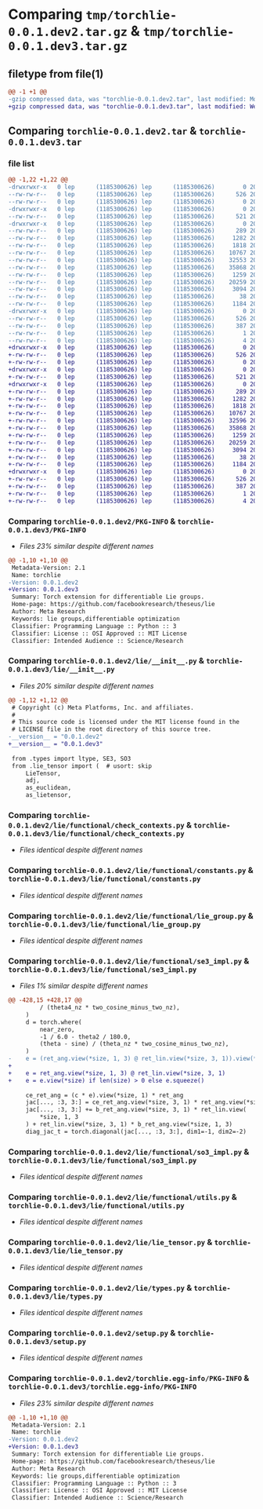 # Comparing `tmp/torchlie-0.0.1.dev2.tar.gz` & `tmp/torchlie-0.0.1.dev3.tar.gz`

## filetype from file(1)

```diff
@@ -1 +1 @@
-gzip compressed data, was "torchlie-0.0.1.dev2.tar", last modified: Mon May 29 21:01:01 2023, max compression
+gzip compressed data, was "torchlie-0.0.1.dev3.tar", last modified: Wed May 31 14:07:33 2023, max compression
```

## Comparing `torchlie-0.0.1.dev2.tar` & `torchlie-0.0.1.dev3.tar`

### file list

```diff
@@ -1,22 +1,22 @@
-drwxrwxr-x   0 lep      (1185300626) lep      (1185300626)        0 2023-05-29 21:01:01.281989 torchlie-0.0.1.dev2/
--rw-rw-r--   0 lep      (1185300626) lep      (1185300626)      526 2023-05-29 21:01:01.280410 torchlie-0.0.1.dev2/PKG-INFO
--rw-rw-r--   0 lep      (1185300626) lep      (1185300626)        0 2023-05-29 19:37:31.000000 torchlie-0.0.1.dev2/README.md
-drwxrwxr-x   0 lep      (1185300626) lep      (1185300626)        0 2023-05-29 21:01:01.229689 torchlie-0.0.1.dev2/lie/
--rw-rw-r--   0 lep      (1185300626) lep      (1185300626)      521 2023-05-29 21:00:42.000000 torchlie-0.0.1.dev2/lie/__init__.py
-drwxrwxr-x   0 lep      (1185300626) lep      (1185300626)        0 2023-05-29 21:01:01.259070 torchlie-0.0.1.dev2/lie/functional/
--rw-rw-r--   0 lep      (1185300626) lep      (1185300626)      289 2023-05-05 15:22:31.000000 torchlie-0.0.1.dev2/lie/functional/__init__.py
--rw-rw-r--   0 lep      (1185300626) lep      (1185300626)     1282 2023-05-05 15:22:31.000000 torchlie-0.0.1.dev2/lie/functional/check_contexts.py
--rw-rw-r--   0 lep      (1185300626) lep      (1185300626)     1818 2023-05-08 21:17:15.000000 torchlie-0.0.1.dev2/lie/functional/constants.py
--rw-rw-r--   0 lep      (1185300626) lep      (1185300626)    10767 2023-05-29 12:55:12.000000 torchlie-0.0.1.dev2/lie/functional/lie_group.py
--rw-rw-r--   0 lep      (1185300626) lep      (1185300626)    32553 2023-05-29 12:55:12.000000 torchlie-0.0.1.dev2/lie/functional/se3_impl.py
--rw-rw-r--   0 lep      (1185300626) lep      (1185300626)    35868 2023-05-29 14:04:19.000000 torchlie-0.0.1.dev2/lie/functional/so3_impl.py
--rw-rw-r--   0 lep      (1185300626) lep      (1185300626)     1259 2023-05-11 17:14:52.000000 torchlie-0.0.1.dev2/lie/functional/utils.py
--rw-rw-r--   0 lep      (1185300626) lep      (1185300626)    20259 2023-05-29 20:03:35.000000 torchlie-0.0.1.dev2/lie/lie_tensor.py
--rw-rw-r--   0 lep      (1185300626) lep      (1185300626)     3094 2023-05-29 20:03:09.000000 torchlie-0.0.1.dev2/lie/types.py
--rw-rw-r--   0 lep      (1185300626) lep      (1185300626)       38 2023-05-29 21:01:01.283016 torchlie-0.0.1.dev2/setup.cfg
--rw-rw-r--   0 lep      (1185300626) lep      (1185300626)     1184 2023-05-29 19:54:08.000000 torchlie-0.0.1.dev2/setup.py
-drwxrwxr-x   0 lep      (1185300626) lep      (1185300626)        0 2023-05-29 21:01:01.275626 torchlie-0.0.1.dev2/torchlie.egg-info/
--rw-rw-r--   0 lep      (1185300626) lep      (1185300626)      526 2023-05-29 21:01:01.000000 torchlie-0.0.1.dev2/torchlie.egg-info/PKG-INFO
--rw-rw-r--   0 lep      (1185300626) lep      (1185300626)      387 2023-05-29 21:01:01.000000 torchlie-0.0.1.dev2/torchlie.egg-info/SOURCES.txt
--rw-rw-r--   0 lep      (1185300626) lep      (1185300626)        1 2023-05-29 21:01:01.000000 torchlie-0.0.1.dev2/torchlie.egg-info/dependency_links.txt
--rw-rw-r--   0 lep      (1185300626) lep      (1185300626)        4 2023-05-29 21:01:01.000000 torchlie-0.0.1.dev2/torchlie.egg-info/top_level.txt
+drwxrwxr-x   0 lep      (1185300626) lep      (1185300626)        0 2023-05-31 14:07:33.661072 torchlie-0.0.1.dev3/
+-rw-rw-r--   0 lep      (1185300626) lep      (1185300626)      526 2023-05-31 14:07:33.659020 torchlie-0.0.1.dev3/PKG-INFO
+-rw-rw-r--   0 lep      (1185300626) lep      (1185300626)        0 2023-05-30 20:56:05.000000 torchlie-0.0.1.dev3/README.md
+drwxrwxr-x   0 lep      (1185300626) lep      (1185300626)        0 2023-05-31 14:07:33.606418 torchlie-0.0.1.dev3/lie/
+-rw-rw-r--   0 lep      (1185300626) lep      (1185300626)      521 2023-05-31 14:05:55.000000 torchlie-0.0.1.dev3/lie/__init__.py
+drwxrwxr-x   0 lep      (1185300626) lep      (1185300626)        0 2023-05-31 14:07:33.637227 torchlie-0.0.1.dev3/lie/functional/
+-rw-rw-r--   0 lep      (1185300626) lep      (1185300626)      289 2023-05-30 20:56:06.000000 torchlie-0.0.1.dev3/lie/functional/__init__.py
+-rw-rw-r--   0 lep      (1185300626) lep      (1185300626)     1282 2023-05-30 20:56:06.000000 torchlie-0.0.1.dev3/lie/functional/check_contexts.py
+-rw-rw-r--   0 lep      (1185300626) lep      (1185300626)     1818 2023-05-30 20:56:06.000000 torchlie-0.0.1.dev3/lie/functional/constants.py
+-rw-rw-r--   0 lep      (1185300626) lep      (1185300626)    10767 2023-05-30 20:56:06.000000 torchlie-0.0.1.dev3/lie/functional/lie_group.py
+-rw-rw-r--   0 lep      (1185300626) lep      (1185300626)    32596 2023-05-30 20:56:06.000000 torchlie-0.0.1.dev3/lie/functional/se3_impl.py
+-rw-rw-r--   0 lep      (1185300626) lep      (1185300626)    35868 2023-05-30 20:56:06.000000 torchlie-0.0.1.dev3/lie/functional/so3_impl.py
+-rw-rw-r--   0 lep      (1185300626) lep      (1185300626)     1259 2023-05-30 20:56:06.000000 torchlie-0.0.1.dev3/lie/functional/utils.py
+-rw-rw-r--   0 lep      (1185300626) lep      (1185300626)    20259 2023-05-30 20:56:06.000000 torchlie-0.0.1.dev3/lie/lie_tensor.py
+-rw-rw-r--   0 lep      (1185300626) lep      (1185300626)     3094 2023-05-30 20:56:06.000000 torchlie-0.0.1.dev3/lie/types.py
+-rw-rw-r--   0 lep      (1185300626) lep      (1185300626)       38 2023-05-31 14:07:33.662222 torchlie-0.0.1.dev3/setup.cfg
+-rw-rw-r--   0 lep      (1185300626) lep      (1185300626)     1184 2023-05-30 20:56:06.000000 torchlie-0.0.1.dev3/setup.py
+drwxrwxr-x   0 lep      (1185300626) lep      (1185300626)        0 2023-05-31 14:07:33.654709 torchlie-0.0.1.dev3/torchlie.egg-info/
+-rw-rw-r--   0 lep      (1185300626) lep      (1185300626)      526 2023-05-31 14:07:33.000000 torchlie-0.0.1.dev3/torchlie.egg-info/PKG-INFO
+-rw-rw-r--   0 lep      (1185300626) lep      (1185300626)      387 2023-05-31 14:07:33.000000 torchlie-0.0.1.dev3/torchlie.egg-info/SOURCES.txt
+-rw-rw-r--   0 lep      (1185300626) lep      (1185300626)        1 2023-05-31 14:07:33.000000 torchlie-0.0.1.dev3/torchlie.egg-info/dependency_links.txt
+-rw-rw-r--   0 lep      (1185300626) lep      (1185300626)        4 2023-05-31 14:07:33.000000 torchlie-0.0.1.dev3/torchlie.egg-info/top_level.txt
```

### Comparing `torchlie-0.0.1.dev2/PKG-INFO` & `torchlie-0.0.1.dev3/PKG-INFO`

 * *Files 23% similar despite different names*

```diff
@@ -1,10 +1,10 @@
 Metadata-Version: 2.1
 Name: torchlie
-Version: 0.0.1.dev2
+Version: 0.0.1.dev3
 Summary: Torch extension for differentiable Lie groups.
 Home-page: https://github.com/facebookresearch/theseus/lie
 Author: Meta Research
 Keywords: lie groups,differentiable optimization
 Classifier: Programming Language :: Python :: 3
 Classifier: License :: OSI Approved :: MIT License
 Classifier: Intended Audience :: Science/Research
```

### Comparing `torchlie-0.0.1.dev2/lie/__init__.py` & `torchlie-0.0.1.dev3/lie/__init__.py`

 * *Files 20% similar despite different names*

```diff
@@ -1,12 +1,12 @@
 # Copyright (c) Meta Platforms, Inc. and affiliates.
 #
 # This source code is licensed under the MIT license found in the
 # LICENSE file in the root directory of this source tree.
-__version__ = "0.0.1.dev2"
+__version__ = "0.0.1.dev3"
 
 from .types import ltype, SE3, SO3
 from .lie_tensor import (  # usort: skip
     LieTensor,
     adj,
     as_euclidean,
     as_lietensor,
```

### Comparing `torchlie-0.0.1.dev2/lie/functional/check_contexts.py` & `torchlie-0.0.1.dev3/lie/functional/check_contexts.py`

 * *Files identical despite different names*

### Comparing `torchlie-0.0.1.dev2/lie/functional/constants.py` & `torchlie-0.0.1.dev3/lie/functional/constants.py`

 * *Files identical despite different names*

### Comparing `torchlie-0.0.1.dev2/lie/functional/lie_group.py` & `torchlie-0.0.1.dev3/lie/functional/lie_group.py`

 * *Files identical despite different names*

### Comparing `torchlie-0.0.1.dev2/lie/functional/se3_impl.py` & `torchlie-0.0.1.dev3/lie/functional/se3_impl.py`

 * *Files 1% similar despite different names*

```diff
@@ -428,15 +428,17 @@
         / (theta4_nz * two_cosine_minus_two_nz),
     )
     d = torch.where(
         near_zero,
         -1 / 6.0 - theta2 / 180.0,
         (theta - sine) / (theta_nz * two_cosine_minus_two_nz),
     )
-    e = (ret_ang.view(*size, 1, 3) @ ret_lin.view(*size, 3, 1)).view(*size)
+
+    e = ret_ang.view(*size, 1, 3) @ ret_lin.view(*size, 3, 1)
+    e = e.view(*size) if len(size) > 0 else e.squeeze()
 
     ce_ret_ang = (c * e).view(*size, 1) * ret_ang
     jac[..., :3, 3:] = ce_ret_ang.view(*size, 3, 1) * ret_ang.view(*size, 1, 3)
     jac[..., :3, 3:] += b_ret_ang.view(*size, 3, 1) * ret_lin.view(
         *size, 1, 3
     ) + ret_lin.view(*size, 3, 1) * b_ret_ang.view(*size, 1, 3)
     diag_jac_t = torch.diagonal(jac[..., :3, 3:], dim1=-1, dim2=-2)
```

### Comparing `torchlie-0.0.1.dev2/lie/functional/so3_impl.py` & `torchlie-0.0.1.dev3/lie/functional/so3_impl.py`

 * *Files identical despite different names*

### Comparing `torchlie-0.0.1.dev2/lie/functional/utils.py` & `torchlie-0.0.1.dev3/lie/functional/utils.py`

 * *Files identical despite different names*

### Comparing `torchlie-0.0.1.dev2/lie/lie_tensor.py` & `torchlie-0.0.1.dev3/lie/lie_tensor.py`

 * *Files identical despite different names*

### Comparing `torchlie-0.0.1.dev2/lie/types.py` & `torchlie-0.0.1.dev3/lie/types.py`

 * *Files identical despite different names*

### Comparing `torchlie-0.0.1.dev2/setup.py` & `torchlie-0.0.1.dev3/setup.py`

 * *Files identical despite different names*

### Comparing `torchlie-0.0.1.dev2/torchlie.egg-info/PKG-INFO` & `torchlie-0.0.1.dev3/torchlie.egg-info/PKG-INFO`

 * *Files 23% similar despite different names*

```diff
@@ -1,10 +1,10 @@
 Metadata-Version: 2.1
 Name: torchlie
-Version: 0.0.1.dev2
+Version: 0.0.1.dev3
 Summary: Torch extension for differentiable Lie groups.
 Home-page: https://github.com/facebookresearch/theseus/lie
 Author: Meta Research
 Keywords: lie groups,differentiable optimization
 Classifier: Programming Language :: Python :: 3
 Classifier: License :: OSI Approved :: MIT License
 Classifier: Intended Audience :: Science/Research
```

